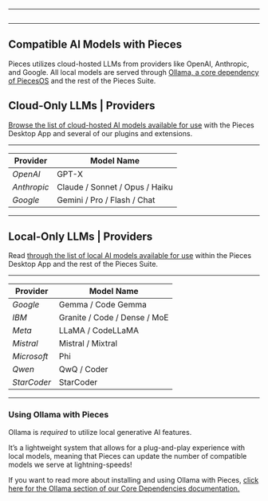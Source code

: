 ***

<Image src="https://storage.googleapis.com/hashnode_product_documentation_assets/standalone_single_docs/compatible_llms/compatible-llms.png" alt="" align="center" fullwidth="true" />

***

## Compatible AI Models with Pieces

Pieces utilizes cloud-hosted LLMs from providers like OpenAI, Anthropic, and Google. All local models are served through [Ollama, a core dependency of PiecesOS](https://docs.pieces.app/products/core-dependencies/ollama) and the rest of the Pieces Suite.

## Cloud-Only LLMs | Providers

[Browse the list of cloud-hosted AI models available for use](https://docs.pieces.app/products/large-language-models/cloud-models) with the Pieces Desktop App and several of our plugins and extensions.

***

| **Provider** | **Model Name**                 |
| ------------ | ------------------------------ |
| *OpenAI*     | GPT-X                          |
| *Anthropic*  | Claude / Sonnet / Opus / Haiku |
| *Google*     | Gemini / Pro / Flash / Chat    |

***

## Local-Only LLMs | Providers

Read [through the list of local AI models available for use](https://docs.pieces.app/products/large-language-models/local-models) within the Pieces Desktop App and the rest of the Pieces Suite.

***

| **Provider** | **Model Name**               |
| ------------ | ---------------------------- |
| *Google*     | Gemma / Code Gemma           |
| *IBM*        | Granite / Code / Dense / MoE |
| *Meta*       | LLaMA / CodeLLaMA            |
| *Mistral*    | Mistral / Mixtral            |
| *Microsoft*  | Phi                          |
| *Qwen*       | QwQ / Coder                  |
| *StarCoder*  | StarCoder                    |

***

### Using Ollama with Pieces

Ollama is *required* to utilize local generative AI features.

It’s a lightweight system that allows for a plug-and-play experience with local models, meaning that Pieces can update the number of compatible models we serve at lightning-speeds!

If you want to read more about installing and using Ollama with Pieces, [click here for the Ollama section of our Core Dependencies documentation.](https://docs.pieces.app/products/core-dependencies/ollama)
